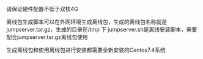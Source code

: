 请保证硬件配置不低于双核4G

离线包生成脚本可以在外网环境生成离线包，生成的离线包名称就是jumpserver.tar.gz，生成的目录在/tmp 下
jumpserver.sh是离线安装脚本，需要配合jumpserver.tar.gz离线包使用

生成离线包和使用离线包进行安装都需要全新安装的Centos7.4系统
